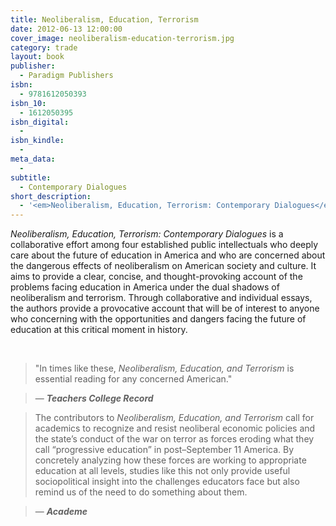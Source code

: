 ```yaml
---
title: Neoliberalism, Education, Terrorism
date: 2012-06-13 12:00:00
cover_image: neoliberalism-education-terrorism.jpg
category: trade
layout: book
publisher:
  - Paradigm Publishers
isbn:
  - 9781612050393
isbn_10:
  - 1612050395
isbn_digital:
  -
isbn_kindle:
  -
meta_data:
  -
subtitle:
  - Contemporary Dialogues
short_description:
  - '<em>Neoliberalism, Education, Terrorism: Contemporary Dialogues</em> is a collaborative effort among four established public intellectuals who deeply care about the future of education. Through collaborative and individual essays, the authors provide a provocative account that will be of interest to anyone who concerning with the opportunities and dangers facing the future of education at this critical moment in history.'
---
```

<em>Neoliberalism, Education, Terrorism: Contemporary Dialogues</em> is a collaborative effort among four established public intellectuals who deeply care about the future of education in America and who are concerned about the dangerous effects of neoliberalism on American society and culture. It aims to provide a clear, concise, and thought-provoking account of the problems facing education in America under the dual shadows of neoliberalism and terrorism. Through collaborative and individual essays, the authors provide a provocative account that will be of interest to anyone who concerning with the opportunities and dangers facing the future of education at this critical moment in history.

&nbsp;

> "In times like these, <em>Neoliberalism, Education, and Terrorism </em>is essential reading for any concerned American."

> — _**Teachers College Record**_

> The contributors to _Neoliberalism, Education, and Terrorism_ call for academics to recognize and resist neoliberal economic policies and the state’s conduct of the war on terror as forces eroding what they call “progressive education” in post–September 11 America. By concretely analyzing how these forces are working to appropriate education at all levels, studies like this not only provide useful sociopolitical insight into the challenges educators face but also remind us of the need to do something about them.

> — _**Academe**_
